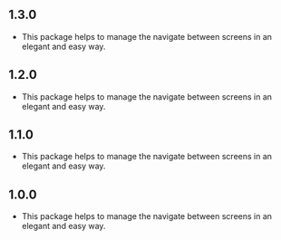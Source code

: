 ## 1.3.0

* This package helps to manage the navigate between screens in an elegant and easy way.

## 1.2.0

* This package helps to manage the navigate between screens in an elegant and easy way.

## 1.1.0

* This package helps to manage the navigate between screens in an elegant and easy way.

## 1.0.0

* This package helps to manage the navigate between screens in an elegant and easy way.
